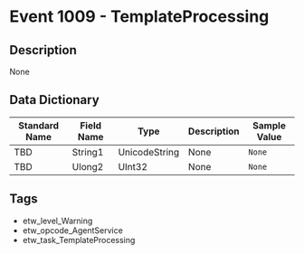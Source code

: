 # Event 1009 - TemplateProcessing

## Description
None

## Data Dictionary
|Standard Name|Field Name|Type|Description|Sample Value|
|---|---|---|---|---|
|TBD|String1|UnicodeString|None|`None`|
|TBD|Ulong2|UInt32|None|`None`|

## Tags
* etw_level_Warning
* etw_opcode_AgentService
* etw_task_TemplateProcessing